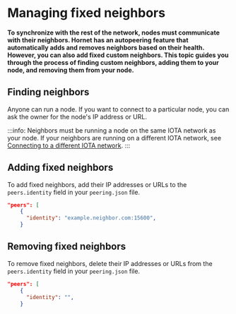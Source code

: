 # Managing fixed neighbors

**To synchronize with the rest of the network, nodes must communicate with their neighbors. Hornet has an autopeering feature that automatically adds and removes neighbors based on their health. However, you can also add fixed custom neighbors. This topic guides you through the process of finding custom neighbors, adding them to your node, and removing them from your node.**

## Finding neighbors

Anyone can run a node. If you want to connect to a particular node, you can ask the owner for the node's IP address or URL.

:::info:
Neighbors must be running a node on the same IOTA network as your node. If your neighbors are running on a different IOTA network, see [Connecting to a different IOTA network](../guides/changing-network.md).
:::

## Adding fixed neighbors

To add fixed neighbors, add their IP addresses or URLs to the `peers.identity` field in your `peering.json` file.

```json
"peers": [
    {
      "identity": "example.neighbor.com:15600",
    }
```

## Removing fixed neighbors

To remove fixed neighbors, delete their IP addresses or URLs from the `peers.identity` field in your `peering.json` file.

```json
"peers": [
    {
      "identity": "",
    }
```
